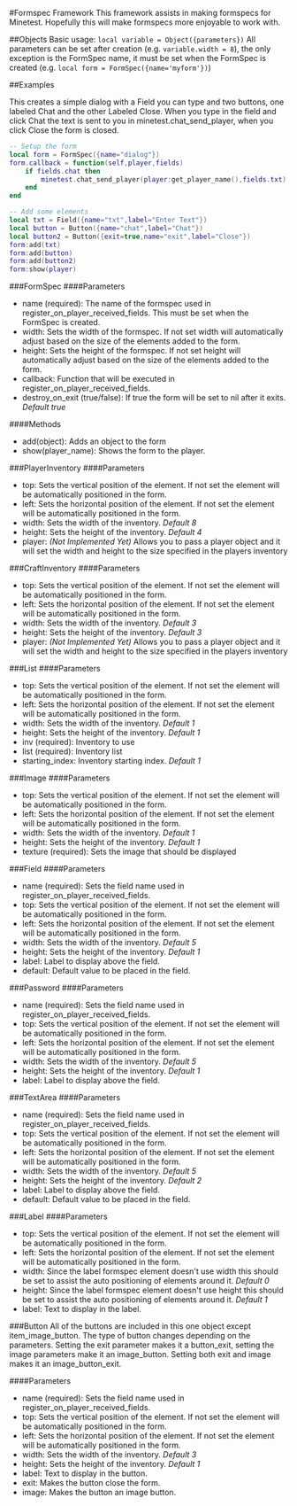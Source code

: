 #Formspec Framework
This framework assists in making formspecs for Minetest. Hopefully this will make formspecs more enjoyable to work with.

##Objects
Basic usage: `local variable = Object({parameters})`
All parameters can be set after creation (e.g. `variable.width = 8`), the only exception is the FormSpec name, it must be set when the
FormSpec is created (e.g. `local form = FormSpec({name='myform'})`)

##Examples

This creates a simple dialog with a Field you can type and two buttons, one labeled Chat and the other Labeled Close. When you type in the
field and click Chat the text is sent to you in minetest.chat_send_player, when you click Close the form is closed.
```Lua
-- Setup the form
local form = FormSpec({name="dialog"})
form.callback = function(self,player,fields)
	if fields.chat then
		minetest.chat_send_player(player:get_player_name(),fields.txt)
	end
end

-- Add some elements
local txt = Field({name="txt",label="Enter Text"})
local button = Button({name="chat",label="Chat"})
local button2 = Button({exit=true,name="exit",label="Close"})
form:add(txt)
form:add(button)
form:add(button2)
form:show(player)
```

###FormSpec
####Parameters
- name (required): The name of the formspec used in register_on_player_received_fields. This must be set when the FormSpec is created.
- width: Sets the width of the formspec. If not set width will automatically adjust based on the size of the elements added to the form.
- height: Sets the height of the formspec. If not set height will automatically adjust based on the size of the elements added to the form.
- callback: Function that will be executed in register_on_player_received_fields.
- destroy_on_exit (true/false): If true the form will be set to nil after it exits. *Default true*

####Methods
- add(object): Adds an object to the form
- show(player_name): Shows the form to the player.

###PlayerInventory
####Parameters
- top: Sets the vertical position of the element. If not set the element will be automatically positioned in the form.
- left: Sets the horizontal position of the element. If not set the element will be automatically positioned in the form.
- width: Sets the width of the inventory. *Default 8*
- height: Sets the height of the inventory. *Default 4*
- player: *(Not Implemented Yet)* Allows you to pass a player object and it will set the width and height to the size specified in the players inventory

###CraftInventory
####Parameters
- top: Sets the vertical position of the element. If not set the element will be automatically positioned in the form.
- left: Sets the horizontal position of the element. If not set the element will be automatically positioned in the form.
- width: Sets the width of the inventory. *Default 3*
- height: Sets the height of the inventory. *Default 3*
- player: *(Not Implemented Yet)* Allows you to pass a player object and it will set the width and height to the size specified in the players inventory

###List
####Parameters
- top: Sets the vertical position of the element. If not set the element will be automatically positioned in the form.
- left: Sets the horizontal position of the element. If not set the element will be automatically positioned in the form.
- width: Sets the width of the inventory. *Default 1*
- height: Sets the height of the inventory. *Default 1*
- inv (required): Inventory to use
- list (required): Inventory list
- starting_index: Inventory starting index. *Default 1*

###Image
####Parameters
- top: Sets the vertical position of the element. If not set the element will be automatically positioned in the form.
- left: Sets the horizontal position of the element. If not set the element will be automatically positioned in the form.
- width: Sets the width of the inventory. *Default 1*
- height: Sets the height of the inventory. *Default 1*
- texture (required): Sets the image that should be displayed

###Field
####Parameters
- name (required): Sets the field name used in register_on_player_received_fields.
- top: Sets the vertical position of the element. If not set the element will be automatically positioned in the form.
- left: Sets the horizontal position of the element. If not set the element will be automatically positioned in the form.
- width: Sets the width of the inventory. *Default 5*
- height: Sets the height of the inventory. *Default 1*
- label: Label to display above the field.
- default: Default value to be placed in the field.

###Password
####Parameters
- name (required): Sets the field name used in register_on_player_received_fields.
- top: Sets the vertical position of the element. If not set the element will be automatically positioned in the form.
- left: Sets the horizontal position of the element. If not set the element will be automatically positioned in the form.
- width: Sets the width of the inventory. *Default 5*
- height: Sets the height of the inventory. *Default 1*
- label: Label to display above the field.

###TextArea
####Parameters
- name (required): Sets the field name used in register_on_player_received_fields.
- top: Sets the vertical position of the element. If not set the element will be automatically positioned in the form.
- left: Sets the horizontal position of the element. If not set the element will be automatically positioned in the form.
- width: Sets the width of the inventory. *Default 5*
- height: Sets the height of the inventory. *Default 2*
- label: Label to display above the field.
- default: Default value to be placed in the field.

###Label
####Parameters
- top: Sets the vertical position of the element. If not set the element will be automatically positioned in the form.
- left: Sets the horizontal position of the element. If not set the element will be automatically positioned in the form.
- width: Since the label formspec element doesn't use width this should be set to assist the auto positioning of elements around it. *Default 0*
- height: Since the label formspec element doesn't use height this should be set to assist the auto positioning of elements around it. *Default 1*
- label: Text to display in the label.

###Button
All of the buttons are included in this one object except item_image_button. The type of button changes depending on the parameters. Setting the exit parameter makes it
a button_exit, setting the image parameters make it an image_button. Setting both exit and image makes it an image_button_exit.

####Parameters
- name (required): Sets the field name used in register_on_player_received_fields.
- top: Sets the vertical position of the element. If not set the element will be automatically positioned in the form.
- left: Sets the horizontal position of the element. If not set the element will be automatically positioned in the form.
- width: Sets the width of the inventory. *Default 3*
- height: Sets the height of the inventory. *Default 1*
- label: Text to display in the button.
- exit: Makes the button close the form.
- image: Makes the button an image button.





